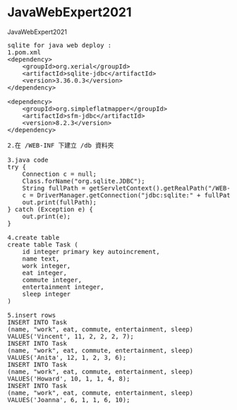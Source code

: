 # JavaWebExpert2021
JavaWebExpert2021

<pre>
sqlite for java web deploy :
1.pom.xml
&lt;dependency&gt;
	&lt;groupId>org.xerial&lt;/groupId>
	&lt;artifactId>sqlite-jdbc&lt;/artifactId>
	&lt;version>3.36.0.3&lt;/version>
&lt;/dependency>

&lt;dependency>
	&lt;groupId>org.simpleflatmapper&lt;/groupId>
	&lt;artifactId>sfm-jdbc&lt;/artifactId>
	&lt;version>8.2.3&lt;/version>
&lt;/dependency>

2.在 /WEB-INF 下建立 /db 資料夾

3.java code
try {
	Connection c = null;
	Class.forName("org.sqlite.JDBC");
	String fullPath = getServletContext().getRealPath("/WEB-INF/db/test.db");
	c = DriverManager.getConnection("jdbc:sqlite:" + fullPath);
	out.print(fullPath);
} catch (Exception e) {
	out.print(e);
}

4.create table
create table Task (
	id integer primary key autoincrement,
	name text,
	work integer,
	eat integer,
	commute integer,
	entertainment integer,
	sleep integer
)

5.insert rows
INSERT INTO Task
(name, "work", eat, commute, entertainment, sleep)
VALUES('Vincent', 11, 2, 2, 2, 7);
INSERT INTO Task
(name, "work", eat, commute, entertainment, sleep)
VALUES('Anita', 12, 1, 2, 3, 6);
INSERT INTO Task
(name, "work", eat, commute, entertainment, sleep)
VALUES('Howard', 10, 1, 1, 4, 8);
INSERT INTO Task
(name, "work", eat, commute, entertainment, sleep)
VALUES('Joanna', 6, 1, 1, 6, 10);

</pre>
